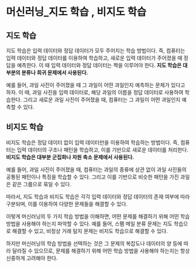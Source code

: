# 머신러닝_지도 학습 , 비지도 학습

## 지도 학습

지도 학습은 입력 데이터와 정답 데이터가 모두 주어지는 학습 방법이다. 즉, 컴퓨터는 입력 데이터와 정답 데이터를 이용하여 학습하고, 새로운 입력 데이터가 주어졌을 때 정답을 예측한다. 이 때 입력 데이터와 정답 데이터는 짝을 이루어야 한다. **지도 학습은 대부분의 분류나 회귀 문제에서 사용된다.**

예를 들어, 과일 사진이 주어졌을 때 그 과일이 어떤 과일인지 예측하는 문제가 있다고 하자. 이 때, 과일 사진을 입력 데이터로, 해당 과일의 이름을 정답 데이터로 사용하여 학습한다. 그리고 새로운 과일 사진이 주어졌을 때, 컴퓨터는 그 과일이 어떤 과일인지 예측할 수 있다.

## 비지도 학습

비지도 학습은 정답 데이터 없이 입력 데이터만을 이용하여 학습하는 방법이다. 즉, 컴퓨터는 입력 데이터의 구조나 패턴을 학습하고, 이를 기반으로 새로운 데이터를 처리한다. **비지도 학습은 대부분 군집화나 차원 축소 문제에서 사용된다.**

예를 들어, 과일 사진이 주어졌을 때, 컴퓨터는 과일의 종류에 상관 없이 과일 사진들의 공통된 패턴이나 특징을 학습할 수 있다. 그리고 이를 기반으로 비슷한 패턴을 가진 과일은 같은 그룹으로 묶일 수 있다.

따라서, 지도 학습과 비지도 학습은 각각 입력 데이터와 정답 데이터의 존재 여부에 따라 구분되며, 이를 이용하여 다양한 문제들을 해결할 수 있다.

이렇게 머신러닝의 두 가지 학습 방법을 이해하면, 어떤 문제를 해결하기 위해 어떤 학습 방법을 사용해야 하는지 파악할 수 있다. 예를 들어, 스팸 메일 분류 문제는 지도 학습으로 해결할 수 있고, 비정상 거래 탐지 문제는 비지도 학습으로 해결할 수 있다.

하지만 머신러닝의 학습 방법을 선택하는 것은 그 문제의 복잡도나 데이터의 양 등에 따라 달라질 수 있으므로, 문제를 해결하기 위해 어떤 학습 방법을 사용해야 하는지는 항상 신중하게 고려해야 한다.
